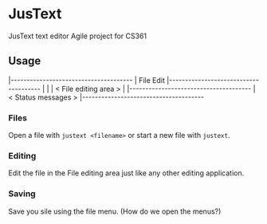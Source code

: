 # JusText
JusText text editor Agile project for CS361

## Usage

 |--------------------------------------
 \| File   Edit
 |--------------------------------------
 |
 |
 |         < File editing area >
 |
 |--------------------------------------
 \| < Status messages >
 |--------------------------------------

### Files
 Open a file with `justext <filename>` or start a new file with `justext`.

### Editing
 Edit the file in the File editing area just like any other editing application.

### Saving
 Save you sile using the file menu. 
 (How do we open the menus?)